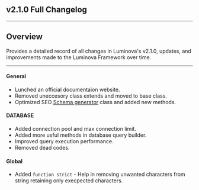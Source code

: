 ## v2.1.0 Full Changelog 

***

## Overview

Provides a detailed record of all changes in Luminova&#039;s v2.1.0, updates, and improvements made to the Luminova Framework over time.

***

#### General 

- Lunched an official documentaion website.
- Removed uneccesory class extends and moved to base class.
- Optimized SEO [Schema generator](/seo/schema) class and added new methods.

#### DATABASE

- Added connection pool and max connection limit.
- Added more usful methods in database query builder.
- Improved query execution performance.
- Removed dead codes.

#### Global

- Added `function strict` - Help in removing unwanted characters from string retaining only execpected characters.